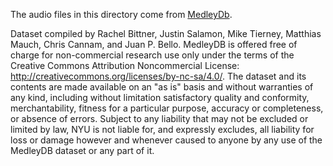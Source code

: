 The audio files in this directory come from [MedleyDb](https://github.com/marl/medleydb).

Dataset compiled by Rachel Bittner, Justin Salamon, Mike Tierney, Matthias Mauch, Chris Cannam, and Juan P. Bello. MedleyDB is offered free of charge for non-commercial research use only under the terms of the Creative Commons Attribution Noncommercial License: http://creativecommons.org/licenses/by-nc-sa/4.0/. The dataset and its contents are made available on an "as is" basis and without warranties of any kind, including without limitation satisfactory quality and conformity, merchantability, fitness for a particular purpose, accuracy or completeness, or absence of errors. Subject to any liability that may not be excluded or limited by law, NYU is not liable for, and expressly excludes, all liability for loss or damage however and whenever caused to anyone by any use of the MedleyDB dataset or any part of it.
